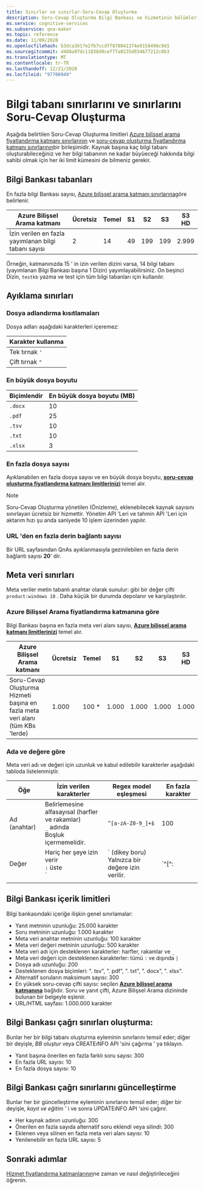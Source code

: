 ```yaml
---
title: Sınırlar ve sınırlar-Soru-Cevap Oluşturma
description: Soru-Cevap Oluşturma Bilgi Bankası ve hizmetinin bölümleri için meta sınırlara sahiptir. Test ve yayımlamak için bilgi bankanızı bu sınırlar dahilinde tutmanız önemlidir.
ms.service: cognitive-services
ms.subservice: qna-maker
ms.topic: reference
ms.date: 11/09/2020
ms.openlocfilehash: b3dca3617e2fb7ccdff870041374e9158498c9d1
ms.sourcegitcommit: d488a97dc11038d9cef77a0235d034677212c8b3
ms.translationtype: MT
ms.contentlocale: tr-TR
ms.lasthandoff: 12/21/2020
ms.locfileid: "97708949"
---
```

# <a name="qna-maker-knowledge-base-limits-and-boundaries"></a>Bilgi tabanı sınırlarını ve sınırlarını Soru-Cevap Oluşturma

Aşağıda belirtilen Soru-Cevap Oluşturma limitleri [Azure bilişsel arama fiyatlandırma katmanı sınırlarının](../../search/search-limits-quotas-capacity.md) ve [soru-cevap oluşturma fiyatlandırma katmanı sınırlarının](https://azure.microsoft.com/pricing/details/cognitive-services/qna-maker/)bir birleşimidir. Kaynak başına kaç bilgi tabanı oluşturabileceğiniz ve her bilgi tabanının ne kadar büyüeceği hakkında bilgi sahibi olmak için her iki limit kümesini de bilmeniz gerekir.

## <a name="knowledge-bases"></a>Bilgi Bankası tabanları

En fazla bilgi Bankası sayısı, [Azure bilişsel arama katmanı sınırlarına](../../search/search-limits-quotas-capacity.md)göre belirlenir.

|**Azure Bilişsel Arama katmanı** | **Ücretsiz** | **Temel** |**S1** | **S2**| **S3** |**S3 HD**|
|---|---|---|---|---|---|----|
|İzin verilen en fazla yayımlanan bilgi tabanı sayısı|2|14|49|199|199|2.999|

 Örneğin, katmanınızda 15 ' in izin verilen dizini varsa, 14 bilgi tabanı (yayımlanan Bilgi Bankası başına 1 Dizin) yayımlayabilirsiniz. On beşinci Dizin, `testkb` yazma ve test için tüm bilgi tabanları için kullanılır.

## <a name="extraction-limits"></a>Ayıklama sınırları

### <a name="file-naming-constraints"></a>Dosya adlandırma kısıtlamaları

Dosya adları aşağıdaki karakterleri içeremez:

|Karakter kullanma|
|--|
|Tek tırnak `'`|
|Çift tırnak `"`|

### <a name="maximum-file-size"></a>En büyük dosya boyutu

|Biçimlendir|En büyük dosya boyutu (MB)|
|--|--|
|`.docx`|10|
|`.pdf`|25|
|`.tsv`|10|
|`.txt`|10|
|`.xlsx`|3|

### <a name="maximum-number-of-files"></a>En fazla dosya sayısı

Ayıklanabilen en fazla dosya sayısı ve en büyük dosya boyutu, **[soru-cevap oluşturma fiyatlandırma katmanı limitlerinizi](https://azure.microsoft.com/pricing/details/cognitive-services/qna-maker/)** temel alır.

> [!NOTE]
> Soru-Cevap Oluşturma yönetilen (Önizleme), eklenebilecek kaynak sayısını sınırlayan ücretsiz bir hizmettir. Yönetim API 'Leri ve tahmin API 'Leri için aktarım hızı şu anda saniyede 10 işlem üzerinden yapılır.

### <a name="maximum-number-of-deep-links-from-url"></a>URL 'den en fazla derin bağlantı sayısı

Bir URL sayfasından QnAs ayıklanmasıyla gezinilebilen en fazla derin bağlantı sayısı **20**' dir.

## <a name="metadata-limits"></a>Meta veri sınırları

Meta veriler metin tabanlı anahtar olarak sunulur: gibi bir değer çifti `product:windows 10` . Daha küçük bir durumda depolanır ve karşılaştırılır.

### <a name="by-azure-cognitive-search-pricing-tier"></a>Azure Bilişsel Arama fiyatlandırma katmanına göre

Bilgi Bankası başına en fazla meta veri alanı sayısı, **[Azure bilişsel arama katmanı limitlerinizi](../../search/search-limits-quotas-capacity.md)** temel alır.

|**Azure Bilişsel Arama katmanı** | **Ücretsiz** | **Temel** |**S1** | **S2**| **S3** |**S3 HD**|
|---|---|---|---|---|---|----|
|Soru-Cevap Oluşturma Hizmeti başına en fazla meta veri alanı (tüm KBs 'lerde)|1.000|100 *|1.000|1.000|1.000|1.000|

### <a name="by-name-and-value"></a>Ada ve değere göre

Meta veri adı ve değeri için uzunluk ve kabul edilebilir karakterler aşağıdaki tabloda listelenmiştir.

|Öğe|İzin verilen karakterler|Regex model eşleşmesi|En fazla karakter|
|--|--|--|--|
|Ad (anahtar)|Belirlemesine<br>alfasayısal (harfler ve rakamlar)<br>`_` adında<br> Boşluk içermemelidir.|`^[a-zA-Z0-9_]+$`|100|
|Değer|Hariç her şeye izin verir<br>`:` üste<br>`|` (dikey boru)<br>Yalnızca bir değere izin verilir.|`^[^:|]+$`|500|
|||||

## <a name="knowledge-base-content-limits"></a>Bilgi Bankası içerik limitleri
Bilgi bankasındaki içeriğe ilişkin genel sınırlamalar:
* Yanıt metninin uzunluğu: 25.000 karakter
* Soru metninin uzunluğu: 1.000 karakter
* Meta veri anahtar metninin uzunluğu: 100 karakter
* Meta veri değeri metninin uzunluğu: 500 karakter
* Meta veri adı için desteklenen karakterler: harfler, rakamlar ve `_`
* Meta veri değeri için desteklenen karakterler: tümü `:` ve dışında `|`
* Dosya adı uzunluğu: 200
* Desteklenen dosya biçimleri: ". tsv", ". pdf", ". txt", ". docx", ". xlsx".
* Alternatif soruların maksimum sayısı: 300
* En yüksek soru-cevap çifti sayısı: seçilen **[Azure bilişsel arama katmanına](../../search/search-limits-quotas-capacity.md#document-limits)** bağlıdır. Soru ve yanıt çifti, Azure Bilişsel Arama dizininde bulunan bir belgeyle eşlenir.
* URL/HTML sayfası: 1.000.000 karakter

## <a name="create-knowledge-base-call-limits"></a>Bilgi Bankası çağrı sınırları oluşturma:
Bunlar her bir bilgi tabanı oluşturma eyleminin sınırlarını temsil eder; diğer bir deyişle, *BB oluştur* veya CREATEıNFO API 'sini çağırma ' ya tıklayın.
* Yanıt başına önerilen en fazla farklı soru sayısı: 300
* En fazla URL sayısı: 10
* En fazla dosya sayısı: 10

## <a name="update-knowledge-base-call-limits"></a>Bilgi Bankası çağrı sınırlarını güncelleştirme
Bunlar her bir güncelleştirme eyleminin sınırlarını temsil eder; diğer bir deyişle, *kayıt ve eğitim* ' i ve sonra UPDATEıNFO API 'sini çağırır.
* Her kaynak adının uzunluğu: 300
* Önerilen en fazla sayıda alternatif soru eklendi veya silindi: 300
* Eklenen veya silinen en fazla meta veri alanı sayısı: 10
* Yenilenebilir en fazla URL sayısı: 5

## <a name="next-steps"></a>Sonraki adımlar

[Hizmet fiyatlandırma katmanlarının](How-To/set-up-qnamaker-service-azure.md#upgrade-qna-maker-sku)ne zaman ve nasıl değiştirileceğini öğrenin.
